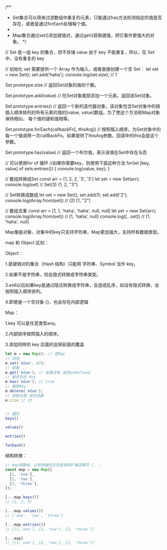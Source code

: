/**
 * Set集合可以用来过滤数组中重复的元素，只能通过has方法检测指定的值是否存在，或者是通过forEach处理每个值。
 * 
 * Map集合通过set()添加键值对，通过get()获取键值，把它看作更强大的对象。
 */



// Set 是一组 key 的集合，但不存储 value 由于 key 不能重复，所以，在 Set 中，没有重复的 key 

// 初始化 set 需要提供一个 Array 作为输入，或者直接创建一个空 Set：
let set = new Set();
set.add('haha');
console.log(set.size); // 1

Set.prototype.size
// 返回Set对象的值的个数。

Set.prototype.add(value)
// 在Set对象尾部添加一个元素。返回该Set对象。

Set.prototype.entries()
// 返回一个新的迭代器对象，该对象包含Set对象中的按插入顺序排列的所有元素的值的[value, value]数组。为了使这个方法和Map对象保持相似， 每个值的键和值相等。

Set.prototype.forEach(callbackFn[, thisArg])
// 按照插入顺序，为Set对象中的每一个值调用一次callBackFn。如果提供了thisArg参数，回调中的this会是这个参数。

Set.prototype.has(value)
// 返回一个布尔值，表示该值在Set中存在与否



// 可以使用for of 循环
//如果你需要key，则使用下面这种方法
for(let [key, value] of sets.entries()) {
  console.log(value, key);
} 



// 数组转换成Set
const arr = [1, 2, 2, '3', '3']
let set = new Set(arr);
console.log(set) // Set(3) {1, 2, "3"}

// Set转换成数组
let set = new Set();
set.add(1);
set.add('2');
console.log(Array.from(set)) // (2) [1, "2"]

// 数组去重
const arr = [1, 1, 'haha', 'haha', null, null]
let set = new Set(arr);
console.log(Array.from(set)) // [1, 'haha', null]
console.log([...set]) // [1, 'haha', null]







Map像是对象，对象中的key只支持字符串，Map更加强大，支持所有数据类型。


map 和 Object 区别：

Object：

1.是键值对的集合（Hash 结构）只能用 字符串、Symbol 当作 key。

2.如果不是字符串，则会隐式转换成字符串类型。

3.es6以后如果key是通过隐式转换成字符串，会造成乱序，如没有隐式转换，会按照插入顺序排列。

4.即使是一个空对象 {}，也会存在内部逻辑


Map：

1.key 可以是任意类型any。

2.内部排序按照插入的顺序。

3.添加同样的 key 后面的会把前面的覆盖

```javascript
let m = new Map(); // 空Map
// 添加
m.set('Adam', 67);
// 获取
m.get('Adam'); // 如果没有 返回undefined
// 是否存在 key
m.has('Adam'); // true
// 删除key
m.delete('Adam');
// 获取长度 成员总数
m.size // 23


// 遍历
keys()

values()

entries()

forEach()
```

结构转换：
```javascript
// map转数组，比较快速的方法是使用扩展运算符（...）
const map = new Map([
  [1, 'one'],
  [2, 'two'],
  [3, 'three'],
]);

[...map.keys()]
// [1, 2, 3]

[...map.values()]
// ['one', 'two', 'three']

[...map.entries()]
// [[1,'one'], [2, 'two'], [3, 'three']]

[...map]
// [[1,'one'], [2, 'two'], [3, 'three']]
```